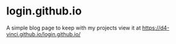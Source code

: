 # login.github.io
A simple blog page to keep with my projects
view it at https://d4-vinci.github.io/login.github.io/
